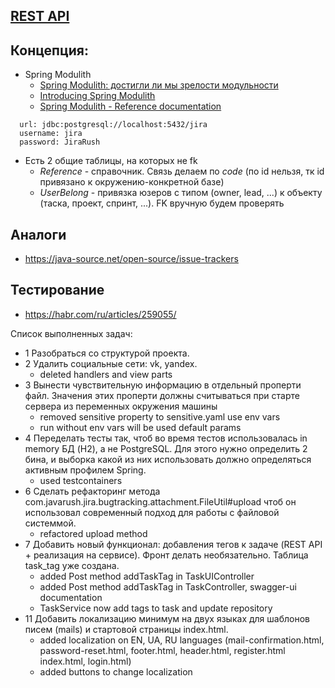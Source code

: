 ## [REST API](http://localhost:8080/doc)

## Концепция:

- Spring Modulith
    - [Spring Modulith: достигли ли мы зрелости модульности](https://habr.com/ru/post/701984/)
    - [Introducing Spring Modulith](https://spring.io/blog/2022/10/21/introducing-spring-modulith)
    - [Spring Modulith - Reference documentation](https://docs.spring.io/spring-modulith/docs/current-SNAPSHOT/reference/html/)

```
  url: jdbc:postgresql://localhost:5432/jira
  username: jira
  password: JiraRush
```

- Есть 2 общие таблицы, на которых не fk
    - _Reference_ - справочник. Связь делаем по _code_ (по id нельзя, тк id привязано к окружению-конкретной базе)
    - _UserBelong_ - привязка юзеров с типом (owner, lead, ...) к объекту (таска, проект, спринт, ...). FK вручную будем
      проверять

## Аналоги

- https://java-source.net/open-source/issue-trackers

## Тестирование

- https://habr.com/ru/articles/259055/

Список выполненных задач:

- 1 Разобраться со структурой проекта.
- 2 Удалить социальные сети: vk, yandex.
    - deleted handlers and view parts
- 3 Вынести чувствительную информацию в отдельный проперти файл.
  Значения этих проперти должны считываться при старте сервера из переменных окружения машины
    - removed sensitive property to sensitive.yaml use env vars
    - run without env vars will be used default params
- 4 Переделать тесты так, чтоб во время тестов использовалась in memory БД (H2), а не PostgreSQL. Для этого нужно
  определить 2 бина, и выборка какой из них использовать должно определяться активным профилем Spring. 
    - used testcontainers
- 6 Сделать рефакторинг метода com.javarush.jira.bugtracking.attachment.FileUtil#upload чтоб он использовал современный
  подход для работы с файловой системмой.
    - refactored upload method
- 7 Добавить новый функционал: добавления тегов к задаче (REST API + реализация на сервисе). Фронт делать необязательно.
  Таблица task_tag уже создана.
    - added Post method addTaskTag in TaskUIController
    - added Post method addTaskTag in TaskController, swagger-ui documentation
    - TaskService now add tags to task and update repository
- 11 Добавить локализацию минимум на двух языках для шаблонов писем (mails) и стартовой страницы index.html.
    - added localization on EN, UA, RU languages (mail-confirmation.html, password-reset.html, footer.html, header.html, register.html index.html, login.html)
    - added buttons to change localization
